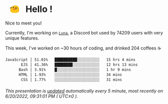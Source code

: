 <h1>   <img src="./spoinky.gif" style="vertical-align:middle;" width="30px">   Hello ! </h1>

Nice to meet you!

Currently, I'm working on <a href='https://github.com/Asgarrrr/Luna'>`Luna`</a>, a Discord bot used by 74209 users with very unique features.

This week, I've worked on ~30 hours of coding, and drinked 204 coffees ☕

```
JavaScript │ 51.01%   ██████████░░░░░░░░░░   15 hrs 4 mins
       EJS │ 41.36%   ████████░░░░░░░░░░░░   12 hrs 13 mins
      Bash │ 3.91%    █░░░░░░░░░░░░░░░░░░░   1 hr 9 mins
      HTML │ 1.93%    ░░░░░░░░░░░░░░░░░░░░   34 mins
       CSS │ 1.77%    ░░░░░░░░░░░░░░░░░░░░   31 mins
```

###### This presentation is [updated](https://github.com/Asgarrrr) automatically every 5 minute, most recently on 6/20/2022, 09:31:01 PM ( UTC±0 ).